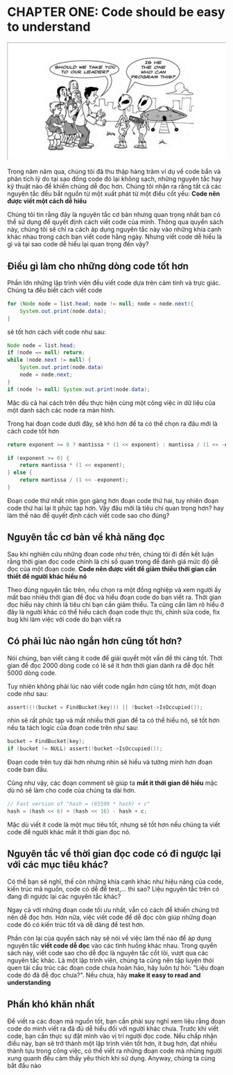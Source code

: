 # CHAPTER ONE: Code should be easy to understand

![chapter_1_1](images/chapter_1_1.png)

Trong năm năm qua, chúng tôi đã thu thập hàng trăm ví dụ về code bẩn và phân tích lý do tại sao đống code đó lại không sạch, những nguyên tắc hay kỹ thuật nào để khiến chúng dễ đọc hơn. Chúng tôi nhận ra rằng tất cả các nguyên tắc đều bắt nguồn từ một xuất phát từ một điều cốt yếu: __Code nên được viết một cách dễ hiểu__

Chúng tôi tin rằng đây là nguyên tắc cơ bản nhưng quan trọng nhất bạn có thể sử dụng để quyết định cách viết code của mình. Thông qua quyển sách này, chúng tôi sẽ chỉ ra cách áp dụng nguyên tắc này vào những khía cạnh khác nhau trong cách bạn viết code hằng ngày. Nhưng viết code dễ hiểu là gì và tại sao code dễ hiểu lại quan trọng đến vậy?

## Điều gì làm cho những dòng code tốt hơn

Phần lớn những lập trình viên đều viết code dựa trên cảm tính và trực giác. Chúng ta đều biết cách viết code

```java
for (Node node = list.head; node != null; node = node.next){
    System.out.print(node.data);
}
```

sẽ tốt hơn cách viết code như sau:

```java
Node node = list.head;
if (node == null) return;
while (node.next != null) {
    System.out.print(node.data)
    node = node.next;
}
if (node != null) System.out.print(node.data);
```

Mặc dù cả hai cách trên đều thực hiện cùng một công việc in dữ liệu của một danh sách các node ra màn hình.

Trong hai đoạn code dưới đây, sẽ khó hơn để ta có thể chọn ra đâu mới là cách code tốt hơn

```java
return exponent >= 0 ? mantissa * (1 << exponent) : mantissa / (1 << -exponent);
```

```java
if (exponent >= 0) {
    return mantissa * (1 << exponent);
} else {
    return mantissa / (1 << -exponent);
}
```

Đoạn code thứ nhất nhìn gọn gàng hơn đoạn code thứ hai, tuy nhiên đoạn code thứ hai lại ít phức tạp hơn. Vậy đâu mới là tiêu chí quan trọng hơn? hay làm thế nào để quyết định cách viết code sao cho đúng?

## Nguyên tắc cơ bản về khả năng đọc

Sau khi nghiên cứu những đoạn code như trên, chúng tôi đi đến kết luận rằng thời gian đọc code chính là chỉ số quan trọng để đánh giá mức độ dễ đọc của một đoạn code. __Code nên được viết để giảm thiểu thời gian cần thiết để người khác hiểu nó__

Theo đúng nguyên tắc trên, nếu chọn ra một đồng nghiệp và xem người ấy mất bao nhiêu thời gian để đọc và hiểu đoạn code do bạn viết ra. Thời gian đọc hiểu này chính là tiêu chi bạn cần giảm thiểu. Ta cũng cần làm rõ hiểu ở đây là người khác có thể hiểu cách đoạn code thực thi, chỉnh sửa code, fix bug khi làm việc với code do bạn viết ra

## Có phải lúc nào ngắn hơn cũng tốt hơn?

Nói chúng, bạn viết càng ít code để giải quyết một vấn đề thì càng tốt. Thời gian để đọc 2000 dòng code có lẽ sẽ ít hơn thời gian dành ra để đọc hết 5000 dòng code.

Tuy nhiên không phải lúc nào viết code ngắn hơn cũng tốt hơn, một đoạn code như sau:

```C
assert((!(bucket = FindBucket(key))) || !bucket->IsOccupied());
```

nhìn sẽ rất phức tạp và mất nhiều thời gian để ta có thể hiểu nó, sẽ tốt hơn nếu ta tách logic của đoạn code trên như sau:

```C
bucket = FindBucket(key);
if (bucket != NULL) assert(!bucket->IsOccupied());
```

Đoạn code trên tuy dài hơn nhưng nhìn sẽ hiểu và tường minh hơn đoạn code ban đầu.

Cũng như vậy, các đoạn comment sẽ giúp ta __mất ít thời gian để hiểu__ mặc dù nó sẽ làm cho code của chúng ta dài hơn.

```C
// Fast version of "hash = (65599 * hash) + c"
hash = (hash << 6) + (hash << 16) - hash + c;
```

Mặc dù viết ít code là một mục tiêu tốt, nhưng sẽ tốt hơn nếu chúng ta viết code để người khác mất ít thời gian đọc nó.

## Nguyên tắc về thời gian đọc code có đi ngược lại với các mục tiêu khác?

Có thể bạn sẽ nghĩ, thế còn những khía cạnh khác như hiệu năng của code, kiến trúc mã nguồn, code có dễ để test,... thì sao? Liệu nguyên tắc trên có đang đi ngược lại các nguyên tắc khác?

Ngay cả với những đoạn code tối ưu nhất, vẫn có cách để khiến chúng trở nên dễ đọc hơn. Hơn nữa, việc viết code để dễ đọc còn giúp những đoạn code đó có kiến trúc tốt và dễ dàng để test hơn.

Phần còn lại của quyển sách này sẽ nói về việc làm thế nào để áp dụng nguyên tắc __viết code dễ đọc__ vào các tình huống khác nhau. Trong quyển sách này, viết code sao cho dễ đọc là nguyên tắc cốt lõi, vượt qua các nguyên tắc khác. Là một lập trình viên, chúng ta cũng nên tập luyện thói quen tái cấu trúc các đoạn code chưa hoàn hảo, hãy luôn tự hỏi: "Liệu đoạn code đó đã đễ đọc chưa?". Nếu chưa, hãy __make it easy to read and understanding__

## Phần khó khăn nhất

Để viết ra các đoạn mã nguồn tốt, bạn cần phải suy nghĩ xem liệu rằng đoạn code do mình viết ra đã đủ dễ hiểu đối với người khác chưa. Trước khi viết code, bạn cần thực sự đặt mình vào vị trí người đọc code. Nếu chấp nhận điều này, bạn sẽ trở thành một lập trình viên tốt hơn, ít bug hơn, đạt nhiều thành tựu trong công việc, có thể viết ra những đoạn code mà nhũng người xung quanh đều cảm thấy yêu thích khi sử dụng. Anyway, chúng ta cùng bắt đầu nào
